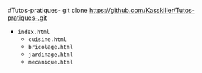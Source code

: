 #Tutos-pratiques-
git clone
https://github.com/Kasskiller/Tutos-pratiques-.git
- `index.html`
     - `cuisine.html`
     - `bricolage.html` 
     - `jardinage.html`
     - `mecanique.html`
